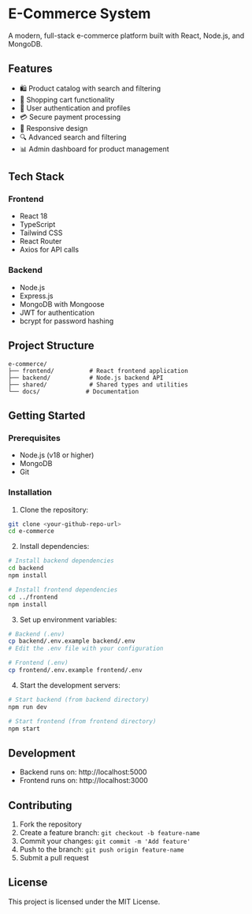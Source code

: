 # E-Commerce System

A modern, full-stack e-commerce platform built with React, Node.js, and MongoDB.

## Features

- 🛍️ Product catalog with search and filtering
- 🛒 Shopping cart functionality
- 👤 User authentication and profiles
- 💳 Secure payment processing
- 📱 Responsive design
- 🔍 Advanced search and filtering
- 📊 Admin dashboard for product management

## Tech Stack

### Frontend
- React 18
- TypeScript
- Tailwind CSS
- React Router
- Axios for API calls

### Backend
- Node.js
- Express.js
- MongoDB with Mongoose
- JWT for authentication
- bcrypt for password hashing

## Project Structure

```
e-commerce/
├── frontend/          # React frontend application
├── backend/           # Node.js backend API
├── shared/            # Shared types and utilities
└── docs/             # Documentation
```

## Getting Started

### Prerequisites
- Node.js (v18 or higher)
- MongoDB
- Git

### Installation

1. Clone the repository:
```bash
git clone <your-github-repo-url>
cd e-commerce
```

2. Install dependencies:
```bash
# Install backend dependencies
cd backend
npm install

# Install frontend dependencies
cd ../frontend
npm install
```

3. Set up environment variables:
```bash
# Backend (.env)
cp backend/.env.example backend/.env
# Edit the .env file with your configuration

# Frontend (.env)
cp frontend/.env.example frontend/.env
```

4. Start the development servers:
```bash
# Start backend (from backend directory)
npm run dev

# Start frontend (from frontend directory)
npm start
```

## Development

- Backend runs on: http://localhost:5000
- Frontend runs on: http://localhost:3000

## Contributing

1. Fork the repository
2. Create a feature branch: `git checkout -b feature-name`
3. Commit your changes: `git commit -m 'Add feature'`
4. Push to the branch: `git push origin feature-name`
5. Submit a pull request

## License

This project is licensed under the MIT License. 